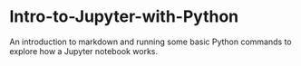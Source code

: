 # Intro-to-Jupyter-with-Python
An introduction to markdown and running some basic Python commands to explore how a Jupyter notebook works.
